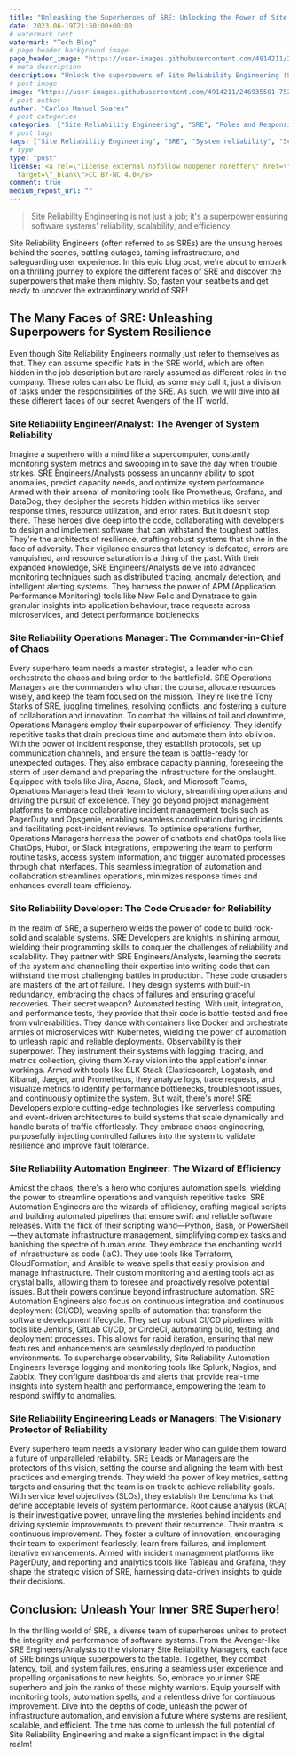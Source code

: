 ```yaml
---
title: "Unleashing the Superheroes of SRE: Unlocking the Power of Site Reliability Engineering"
date: 2023-06-19T21:50:00+00:00
# watermark text
watermark: "Tech Blog"
# page header background image
page_header_image: "https://user-images.githubusercontent.com/4914211/246935501-752714c2-619f-49ea-aa77-52acc5326bdf.jpg"
# meta description
description: "Unlock the superpowers of Site Reliability Engineering (SRE) in this epic blog post! Explore the different faces of SRE, from Avenger-like Engineers/Analysts to visionary Managers. Discover how they battle system failures, optimise performance, and embrace automation. Join the ranks of SRE superheroes and unleash your inner SRE power!"
# post image
image: "https://user-images.githubusercontent.com/4914211/246935501-752714c2-619f-49ea-aa77-52acc5326bdf.jpg"
# post author
author: "Carlos Manuel Soares"
# post categories
categories: ["Site Reliability Engineering", "SRE", "Roles and Responsibilities", "Tools and Technologies", "Collaboration and Teamwork", "Automation", "Observability"]
# post tags
tags: ["Site Reliability Engineering", "SRE", "System reliability", "Scalability", "Efficiency", "SRE Engineers/Analysts", "SRE Operations Managers", "SRE Developers", "SRE Automation Engineers", "SRE Site Reliability Managers", "Monitoring tools", "Prometheus", "Grafana", "DataDog", "Advanced monitoring techniques", "Distributed tracing", "Anomaly detection", "Intelligent alerting systems", "APM (Application Performance Monitoring) tools", "New Relic", "Dynatrace", "Incident response", "Capacity planning", "Jira", "Asana", "Slack", "Microsoft Teams", "Collaborative incident management", "PagerDuty", "Opsgenie", "ChatOps tools", "Chatbots", "Hubot", "Automation spells", "Infrastructure as code (IaC)", "Terraform", "CloudFormation", "Ansible", "CI/CD pipelines", "Jenkins", "GitLab CI/CD", "CircleCI", "Observability", "ELK Stack", "Elasticsearch", "Logstash", "Kibana", "Jaeger", "Prometheus", "Serverless computing", "Event-driven architectures", "Chaos engineering", "Key metrics", "Toil management", "Collaboration and teamwork", "Continuous improvement", "Innovation in SRE", "Future trends in SRE", "Challenges in SRE", "SRE Superheroes"]
# type
type: "post"
license: <a rel=\"license external nofollow noopener noreffer\" href=\"https://creativecommons.org/licenses/by-nc/4.0/\"
  target=\"_blank\">CC BY-NC 4.0</a>
comment: true
medium_repost_url: ""
---
```

> Site Reliability Engineering is not just a job; it's a superpower ensuring software systems' reliability, scalability, and efficiency.

Site Reliability Engineers (often referred to as SREs) are the unsung heroes behind the scenes, battling outages, taming infrastructure, and safeguarding user experience. In this epic blog post, we're about to embark on a thrilling journey to explore the different faces of SRE and discover the superpowers that make them mighty. So, fasten your seatbelts and get ready to uncover the extraordinary world of SRE!

## The Many Faces of SRE: Unleashing Superpowers for System Resilience
Even though Site Reliability Engineers normally just refer to themselves as that. They can assume specific hats in the SRE world, which are often hidden in the job description but are rarely assumed as different roles in the company.
These roles can also be fluid, as some may call it, just a division of tasks under the responsibilities of the SRE. As such, we will dive into all these different faces of our secret Avengers of the IT world.

### Site Reliability Engineer/Analyst: The Avenger of System Reliability
Imagine a superhero with a mind like a supercomputer, constantly monitoring system metrics and swooping in to save the day when trouble strikes. SRE Engineers/Analysts possess an uncanny ability to spot anomalies, predict capacity needs, and optimize system performance. Armed with their arsenal of monitoring tools like Prometheus, Grafana, and DataDog, they decipher the secrets hidden within metrics like server response times, resource utilization, and error rates.
But it doesn't stop there. These heroes dive deep into the code, collaborating with developers to design and implement software that can withstand the toughest battles. They're the architects of resilience, crafting robust systems that shine in the face of adversity. Their vigilance ensures that latency is defeated, errors are vanquished, and resource saturation is a thing of the past.
With their expanded knowledge, SRE Engineers/Analysts delve into advanced monitoring techniques such as distributed tracing, anomaly detection, and intelligent alerting systems. They harness the power of APM (Application Performance Monitoring) tools like New Relic and Dynatrace to gain granular insights into application behaviour, trace requests across microservices, and detect performance bottlenecks.

### Site Reliability Operations Manager: The Commander-in-Chief of Chaos
Every superhero team needs a master strategist, a leader who can orchestrate the chaos and bring order to the battlefield. SRE Operations Managers are the commanders who chart the course, allocate resources wisely, and keep the team focused on the mission. They're like the Tony Starks of SRE, juggling timelines, resolving conflicts, and fostering a culture of collaboration and innovation.
To combat the villains of toil and downtime, Operations Managers employ their superpower of efficiency. They identify repetitive tasks that drain precious time and automate them into oblivion. With the power of incident response, they establish protocols, set up communication channels, and ensure the team is battle-ready for unexpected outages. They also embrace capacity planning, foreseeing the storm of user demand and preparing the infrastructure for the onslaught.
Equipped with tools like Jira, Asana, Slack, and Microsoft Teams, Operations Managers lead their team to victory, streamlining operations and driving the pursuit of excellence. They go beyond project management platforms to embrace collaborative incident management tools such as PagerDuty and Opsgenie, enabling seamless coordination during incidents and facilitating post-incident reviews.
To optimise operations further, Operations Managers harness the power of chatbots and chatOps tools like ChatOps, Hubot, or Slack integrations, empowering the team to perform routine tasks, access system information, and trigger automated processes through chat interfaces. This seamless integration of automation and collaboration streamlines operations, minimizes response times and enhances overall team efficiency.


### Site Reliability Developer: The Code Crusader for Reliability
In the realm of SRE, a superhero wields the power of code to build rock-solid and scalable systems. SRE Developers are knights in shining armour, wielding their programming skills to conquer the challenges of reliability and scalability. They partner with SRE Engineers/Analysts, learning the secrets of the system and channelling their expertise into writing code that can withstand the most challenging battles in production.
These code crusaders are masters of the art of failure. They design systems with built-in redundancy, embracing the chaos of failures and ensuring graceful recoveries. Their secret weapon? Automated testing. With unit, integration, and performance tests, they provide that their code is battle-tested and free from vulnerabilities. They dance with containers like Docker and orchestrate armies of microservices with Kubernetes, wielding the power of automation to unleash rapid and reliable deployments.
Observability is their superpower. They instrument their systems with logging, tracing, and metrics collection, giving them X-ray vision into the application's inner workings. Armed with tools like ELK Stack (Elasticsearch, Logstash, and Kibana), Jaeger, and Prometheus, they analyze logs, trace requests, and visualize metrics to identify performance bottlenecks, troubleshoot issues, and continuously optimize the system.
But wait, there's more! SRE Developers explore cutting-edge technologies like serverless computing and event-driven architectures to build systems that scale dynamically and handle bursts of traffic effortlessly. They embrace chaos engineering, purposefully injecting controlled failures into the system to validate resilience and improve fault tolerance.

### Site Reliability Automation Engineer: The Wizard of Efficiency
Amidst the chaos, there's a hero who conjures automation spells, wielding the power to streamline operations and vanquish repetitive tasks. SRE Automation Engineers are the wizards of efficiency, crafting magical scripts and building automated pipelines that ensure swift and reliable software releases.
With the flick of their scripting wand—Python, Bash, or PowerShell—they automate infrastructure management, simplifying complex tasks and banishing the spectre of human error. They embrace the enchanting world of infrastructure as code (IaC). They use tools like Terraform, CloudFormation, and Ansible to weave spells that easily provision and manage infrastructure. Their custom monitoring and alerting tools act as crystal balls, allowing them to foresee and proactively resolve potential issues.
But their powers continue beyond infrastructure automation. SRE Automation Engineers also focus on continuous integration and continuous deployment (CI/CD), weaving spells of automation that transform the software development lifecycle. They set up robust CI/CD pipelines with tools like Jenkins, GitLab CI/CD, or CircleCI, automating build, testing, and deployment processes. This allows for rapid iteration, ensuring that new features and enhancements are seamlessly deployed to production environments.
To supercharge observability, Site Reliability Automation Engineers leverage logging and monitoring tools like Splunk, Nagios, and Zabbix. They configure dashboards and alerts that provide real-time insights into system health and performance, empowering the team to respond swiftly to anomalies.

### Site Reliability Engineering Leads or Managers: The Visionary Protector of Reliability
Every superhero team needs a visionary leader who can guide them toward a future of unparalleled reliability. SRE Leads or Managers are the protectors of this vision, setting the course and aligning the team with best practices and emerging trends.
They wield the power of key metrics, setting targets and ensuring that the team is on track to achieve reliability goals. With service level objectives (SLOs), they establish the benchmarks that define acceptable levels of system performance. Root cause analysis (RCA) is their investigative power, unravelling the mysteries behind incidents and driving systemic improvements to prevent their recurrence.
Their mantra is continuous improvement. They foster a culture of innovation, encouraging their team to experiment fearlessly, learn from failures, and implement iterative enhancements. Armed with incident management platforms like PagerDuty, and reporting and analytics tools like Tableau and Grafana, they shape the strategic vision of SRE, harnessing data-driven insights to guide their decisions.

## Conclusion: Unleash Your Inner SRE Superhero!
In the thrilling world of SRE, a diverse team of superheroes unites to protect the integrity and performance of software systems. From the Avenger-like SRE Engineers/Analysts to the visionary Site Reliability Managers, each face of SRE brings unique superpowers to the table. Together, they combat latency, toil, and system failures, ensuring a seamless user experience and propelling organisations to new heights.
So, embrace your inner SRE superhero and join the ranks of these mighty warriors. Equip yourself with monitoring tools, automation spells, and a relentless drive for continuous improvement. Dive into the depths of code, unleash the power of infrastructure automation, and envision a future where systems are resilient, scalable, and efficient. The time has come to unleash the full potential of Site Reliability Engineering and make a significant impact in the digital realm!
